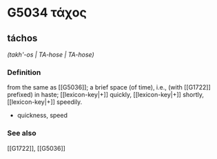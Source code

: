 # G5034 τάχος

## táchos

_(takh'-os | TA-hose | TA-hose)_

### Definition

from the same as [[G5036]]; a brief space (of time), i.e., (with [[G1722]] prefixed) in haste; [[lexicon-key|+]] quickly, [[lexicon-key|+]] shortly, [[lexicon-key|+]] speedily.

- quickness, speed

### See also

[[G1722]], [[G5036]]

